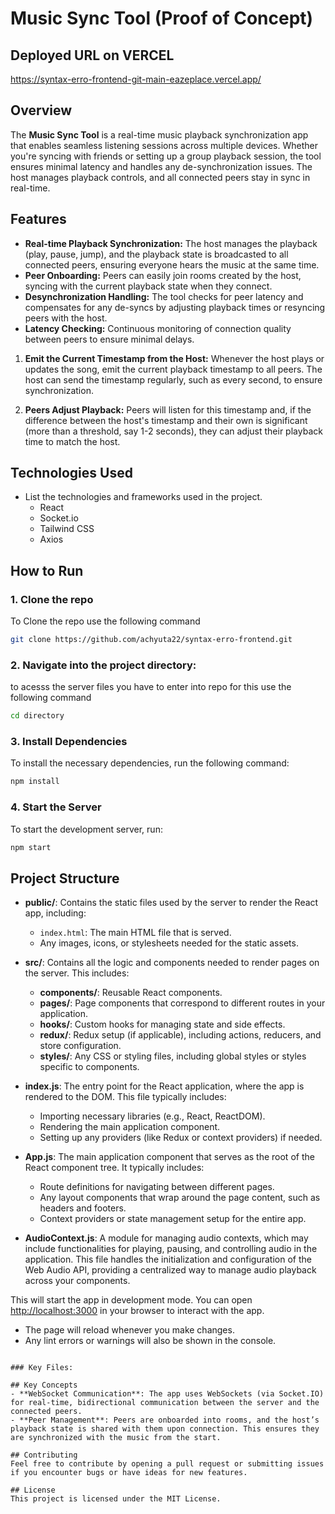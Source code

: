 # Music Sync Tool (Proof of Concept)

## Deployed URL on VERCEL
https://syntax-erro-frontend-git-main-eazeplace.vercel.app/

## Overview
The **Music Sync Tool** is a real-time music playback synchronization app that enables seamless listening sessions across multiple devices. Whether you're syncing with friends or setting up a group playback session, the tool ensures minimal latency and handles any de-synchronization issues. The host manages playback controls, and all connected peers stay in sync in real-time.

## Features
- **Real-time Playback Synchronization:** The host manages the playback (play, pause, jump), and the playback state is broadcasted to all connected peers, ensuring everyone hears the music at the same time.
- **Peer Onboarding:** Peers can easily join rooms created by the host, syncing with the current playback state when they connect.
- **Desynchronization Handling:** The tool checks for peer latency and compensates for any de-syncs by adjusting playback times or resyncing peers with the host.
- **Latency Checking:** Continuous monitoring of connection quality between peers to ensure minimal delays.
1. **Emit the Current Timestamp from the Host:**
   Whenever the host plays or updates the song, emit the current playback timestamp to all peers. The host can send the timestamp regularly, such as every second, to ensure synchronization.

2. **Peers Adjust Playback:**
   Peers will listen for this timestamp and, if the difference between the host's timestamp and their own is significant (more than a threshold, say 1-2 seconds), they can adjust their playback time to match the host.

## Technologies Used

- List the technologies and frameworks used in the project.
  - React
  - Socket.io
  - Tailwind CSS
  - Axios
    
## How to Run

### 1. Clone the repo
To Clone the repo use the following command
```bash
git clone https://github.com/achyuta22/syntax-erro-frontend.git
```

### 2. Navigate into the project directory:
to acesss the server files you have to enter into repo for this use the following command

```bash
cd directory
```

### 3. Install Dependencies
To install the necessary dependencies, run the following command:
```bash
npm install
```

### 4. Start the Server
To start the development server, run:
```bash
npm start
```
## Project Structure

- **public/**: Contains the static files used by the server to render the React app, including:
  - `index.html`: The main HTML file that is served.
  - Any images, icons, or stylesheets needed for the static assets.

- **src/**: Contains all the logic and components needed to render pages on the server. This includes:
  - **components/**: Reusable React components.
  - **pages/**: Page components that correspond to different routes in your application.
  - **hooks/**: Custom hooks for managing state and side effects.
  - **redux/**: Redux setup (if applicable), including actions, reducers, and store configuration.
  - **styles/**: Any CSS or styling files, including global styles or styles specific to components.

- **index.js**: The entry point for the React application, where the app is rendered to the DOM. This file typically includes:
  - Importing necessary libraries (e.g., React, ReactDOM).
  - Rendering the main application component.
  - Setting up any providers (like Redux or context providers) if needed.

- **App.js**: The main application component that serves as the root of the React component tree. It typically includes:
  - Route definitions for navigating between different pages.
  - Any layout components that wrap around the page content, such as headers and footers.
  - Context providers or state management setup for the entire app.

- **AudioContext.js**: A module for managing audio contexts, which may include functionalities for playing, pausing, and controlling audio in the application. This file handles the initialization and configuration of the Web Audio API, providing a centralized way to manage audio playback across your components.

This will start the app in development mode. You can open [http://localhost:3000](http://localhost:3000) in your browser to interact with the app.

- The page will reload whenever you make changes.
- Any lint errors or warnings will also be shown in the console.


```

### Key Files:

## Key Concepts
- **WebSocket Communication**: The app uses WebSockets (via Socket.IO) for real-time, bidirectional communication between the server and the connected peers.
- **Peer Management**: Peers are onboarded into rooms, and the host’s playback state is shared with them upon connection. This ensures they are synchronized with the music from the start.

## Contributing
Feel free to contribute by opening a pull request or submitting issues if you encounter bugs or have ideas for new features.

## License
This project is licensed under the MIT License.
